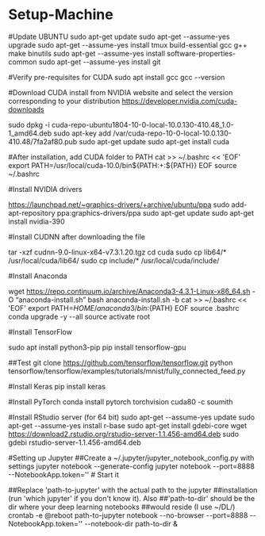# Setup-Machine

#Update UBUNTU
sudo apt-get update
sudo apt-get --assume-yes upgrade
sudo apt-get --assume-yes install tmux build-essential gcc g++ make binutils
sudo apt-get --assume-yes install software-properties-common
sudo apt-get --assume-yes install git

#Verify pre-requisites for CUDA
sudo apt install gcc
gcc --version

#Download CUDA install from NVIDIA website and select the version corresponding to your distribution
https://developer.nvidia.com/cuda-downloads

sudo dpkg -i cuda-repo-ubuntu1804-10-0-local-10.0.130-410.48_1.0-1_amd64.deb
sudo apt-key add /var/cuda-repo-10-0-local-10.0.130-410.48/7fa2af80.pub
sudo apt-get update
sudo apt-get install cuda

#After installation, add CUDA folder to PATH
cat >> ~/.bashrc << 'EOF'
export PATH=/usr/local/cuda-10.0/bin${PATH:+:${PATH}}
EOF
source ~/.bashrc



#Install NVIDIA drivers

https://launchpad.net/~graphics-drivers/+archive/ubuntu/ppa
sudo add-apt-repository ppa:graphics-drivers/ppa
sudo apt-get update
sudo apt-get install nvidia-390

#Install CUDNN after downloading the file

tar -xzf cudnn-9.0-linux-x64-v7.3.1.20.tgz
cd cuda
sudo cp lib64/* /usr/local/cuda/lib64/
sudo cp include/* /usr/local/cuda/include/

#Install Anaconda

wget https://repo.continuum.io/archive/Anaconda3-4.3.1-Linux-x86_64.sh -O “anaconda-install.sh”
bash anaconda-install.sh -b
cat >> ~/.bashrc << 'EOF'
export PATH=$HOME/anaconda3/bin:${PATH}
EOF
source .bashrc
conda upgrade -y --all
source activate root

#Install TensorFlow

sudo apt install python3-pip
pip install tensorflow-gpu

##Test
git clone https://github.com/tensorflow/tensorflow.git
python tensorflow/tensorflow/examples/tutorials/mnist/fully_connected_feed.py

#Install Keras
pip install keras

#Install PyTorch
conda install pytorch torchvision cuda80 -c soumith
 
#Install RStudio server (for 64 bit)
sudo apt-get --assume-yes update
sudo apt-get --assume-yes install r-base
sudo apt-get install gdebi-core
wget https://download2.rstudio.org/rstudio-server-1.1.456-amd64.deb
sudo gdebi rstudio-server-1.1.456-amd64.deb

#Setting up Jupyter
##Create a ~/.jupyter/jupyter_notebook_config.py with settings
jupyter notebook --generate-config
jupyter notebook --port=8888 --NotebookApp.token='' # Start it

##Replace 'path-to-jupyter' with the actual path to the jupyter
##installation (run 'which jupyter' if you don't know it). Also
##'path-to-dir' should be the dir where your deep learning notebooks 
##would reside (I use ~/DL/)
crontab -e
@reboot path-to-jupyter notebook --no-browser --port=8888 --NotebookApp.token='' --notebook-dir path-to-dir &

